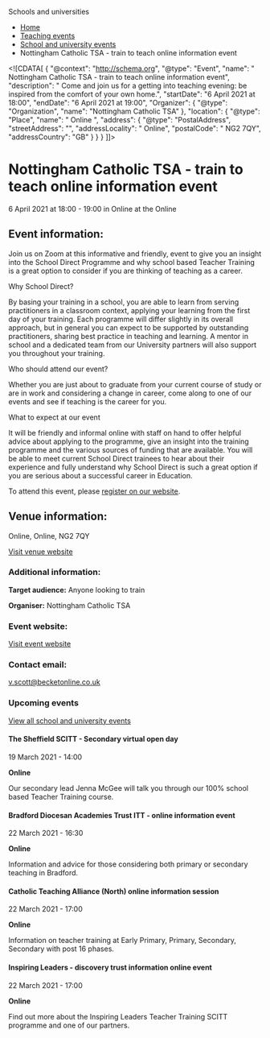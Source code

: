Schools and universities

*   [Home](/)
*   [Teaching events](/teaching-events)
*   [School and university events](/teaching-events/training-provider-events)
*   Nottingham Catholic TSA - train to teach online information event

<!\[CDATA\[ { "@context": "http://schema.org", "@type": "Event", "name": " Nottingham Catholic TSA - train to teach online information event", "description": " Come and join us for a getting into teaching evening: be inspired from the comfort of your own home.", "startDate": "6 April 2021 at 18:00", "endDate": "6 April 2021 at 19:00", "Organizer": { "@type": "Organization", "name": "Nottingham Catholic TSA" }, "location": { "@type": "Place", "name": " Online ", "address": { "@type": "PostalAddress", "streetAddress": "", "addressLocality": " Online", "postalCode": " NG2 7QY", "addressCountry": "GB" } } } \]\]>

Nottingham Catholic TSA - train to teach online information event
=================================================================

6 April 2021 at 18:00 - 19:00 in Online at the Online

Event information:
------------------

Join us on Zoom at this informative and friendly, event to give you an insight into the School Direct Programme and why school based Teacher Training is a great option to consider if you are thinking of teaching as a career.

Why School Direct?  
  
By basing your training in a school, you are able to learn from serving practitioners in a classroom context, applying your learning from the first day of your training. Each programme will differ slightly in its overall approach, but in general you can expect to be supported by outstanding practitioners, sharing best practice in teaching and learning. A mentor in school and a dedicated team from our University partners will also support you throughout your training.

Who should attend our event?  
  
Whether you are just about to graduate from your current course of study or are in work and considering a change in career, come along to one of our events and see if teaching is the career for you.

What to expect at our event  
  
It will be friendly and informal online with staff on hand to offer helpful advice about applying to the programme, give an insight into the training programme and the various sources of funding that are available. You will be able to meet current School Direct trainees to hear about their experience and fully understand why School Direct is such a great option if you are serious about a successful career in Education.

To attend this event, please [register on our website](https://bookwhen.com/nctsa#focus=ev-sek9-20210406180000).

Venue information:
------------------

Online, Online, NG2 7QY

[Visit venue website](https://www.becketonline.co.uk/teachingschool/ "Online")

### Additional information:

**Target audience:** Anyone looking to train

**Organiser:** Nottingham Catholic TSA

### Event website:

[Visit event website](https://bookwhen.com/nctsa#focus=ev-sek9-20210406180000)

### Contact email:

[v.scott@becketonline.co.uk](mailto:v.scott@becketonline.co.uk)

### Upcoming events

[View all school and university events](/teaching-events/training-provider-events)

[](/teaching-events/training-provider-events/210319-the-sheffield-scitt-secondary-virtual-open-day)

#### The Sheffield SCITT - Secondary virtual open day

19 March 2021 - 14:00

**Online**

Our secondary lead Jenna McGee will talk you through our 100% school based Teacher Training course.

[](/teaching-events/training-provider-events/210322-bradford-diocesan-academies-trust-itt-online-information-event)

#### Bradford Diocesan Academies Trust ITT - online information event

22 March 2021 - 16:30

**Online**

Information and advice for those considering both primary or secondary teaching in Bradford.

[](/teaching-events/training-provider-events/210322-catholic-teaching-alliance-north-online-information-session)

#### Catholic Teaching Alliance (North) online information session

22 March 2021 - 17:00

**Online**

Information on teacher training at Early Primary, Primary, Secondary, Secondary with post 16 phases.

[](/teaching-events/training-provider-events/210322-inspiring-leaders-discovery-trust-information-online-event)

#### Inspiring Leaders - discovery trust information online event

22 March 2021 - 17:00

**Online**

Find out more about the Inspiring Leaders Teacher Training SCITT programme and one of our partners.